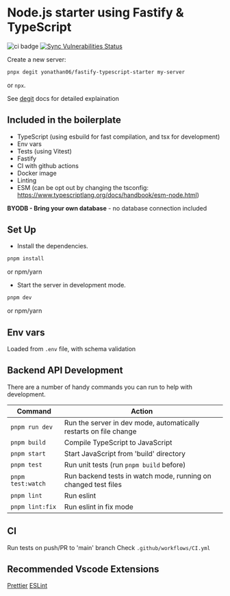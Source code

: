 # Node.js starter using Fastify & TypeScript

![ci badge](https://github.com/yonathan06/fastify-typescript-boilerplate/workflows/CI/badge.svg)
[![Sync Vulnerabilities Status](https://app.snyk.io/test/github/yonathan06/fastify-typescript-boilerplate/badge.svg)](https://snyk.io/test/github/yonathan06/fastify-typescript-boilerplate)

Create a new server:

```bash
pnpx degit yonathan06/fastify-typescript-starter my-server
```

or `npx`.

See [degit](https://github.com/Rich-Harris/degit) docs for detailed explaination

## Included in the boilerplate

- TypeScript (using esbuild for fast compilation, and tsx for development)
- Env vars
- Tests (using Vitest)
- Fastify
- CI with github actions
- Docker image
- Linting
- ESM (can be opt out by changing the tsconfig: https://www.typescriptlang.org/docs/handbook/esm-node.html)

**BYODB - Bring your own database** - no database connection included

## Set Up

- Install the dependencies.

```bash
pnpm install
```

or npm/yarn

- Start the server in development mode.

```bash
pnpm dev
```

or npm/yarn

## Env vars

Loaded from `.env` file, with schema validation

## Backend API Development

There are a number of handy commands you can run to help with development.

| Command           | Action                                                            |
| ----------------- | ----------------------------------------------------------------- |
| `pnpm run dev`    | Run the server in dev mode, automatically restarts on file change |
| `pnpm build`      | Compile TypeScript to JavaScript                                  |
| `pnpm start`      | Start JavaScript from 'build' directory                           |
| `pnpm test`       | Run unit tests (run `pnpm build` before)                          |
| `pnpm test:watch` | Run backend tests in watch mode, running on changed test files    |
| `pnpm lint`       | Run eslint                                                        |
| `pnpm lint:fix`   | Run eslint in fix mode                                            |

## CI

Run tests on push/PR to 'main' branch
Check `.github/workflows/CI.yml`

## Recommended Vscode Extensions

[Prettier](https://marketplace.visualstudio.com/items?itemName=esbenp.prettier-vscode)
[ESLint](https://marketplace.visualstudio.com/items?itemName=dbaeumer.vscode-eslint)
